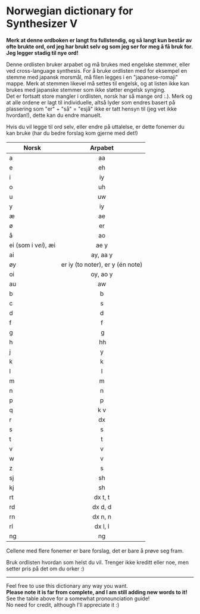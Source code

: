 # Norwegian dictionary for Synthesizer V
  
**Merk at denne ordboken er langt fra fullstendig, og så langt kun består av ofte brukte ord, ord jeg har brukt selv og som jeg ser for meg å få bruk for. Jeg legger stadig til nye ord!**
  
Denne ordlisten bruker arpabet og må brukes med engelske stemmer, eller ved cross-language synthesis. For å bruke ordlisten med for eksempel en stemme med japansk morsmål, må filen legges i en "japanese-romaji" mappe. Merk at stemmen likevel må settes til engelsk, og at listen ikke kan brukes med japanske stemmer som ikke støtter engelsk synging.  
Det er fortsatt store mangler i ordlisten, norsk har så mange ord :.). Merk og at alle ordene er lagt til individuelle, altså lyder som endres basert på plassering som "er" + "så" = "esjå" ikke er tatt hensyn til (jeg vet ikke hvordan!), dette kan du endre manuelt.  
  
Hvis du vil legge til ord selv, eller endre på uttalelse, er dette fonemer du kan bruke (har du bedre forslag kom gjerne med det!)
  
| Norsk | Arpabet |
| ------------- |:-------------:|
| a | aa |
| e | eh |
| i | iy |
| o | uh |
| u | uw |
| y | iy |
| æ | ae |
| ø | er |
| å | ao |
| ei (som i v*ei*), æi | ae y |
| ai | ay, aa y |
| øy | er iy (to noter), er y (én note) |
| oi | oy, ao y |
| au | aw |
| b | b |
| c | s |
| d | d |
| f | f |
| g | g |
| h | hh |
| j | y |
| k | k |
| l | l |
| m | m |
|n | n|
| p | p |
| q | k v |
| r | dx |
| s | s |
| t | t |
| v | v |
| w | v |
| z | s |
| sj | sh |
| kj | sh |
| rt | dx t, t |
| rd | dx d, d |
| rn | dx n, n |
| rl | dx l, l |
| ng | ng |
  
Cellene med flere fonemer er bare forslag, det er bare å prøve seg fram.  
  
Bruk ordlisten hvordan som helst du vil. Trenger ikke kreditt eller noe, men setter pris på det om du orker :)  
  
***
  
Feel free to use this dictionary any way you want.  
**Please note it is far from complete, and I am still adding new words to it!**  
See the table above for a somewhat pronounciation guide!  
No need for credit, although I'll appreciate it :)
